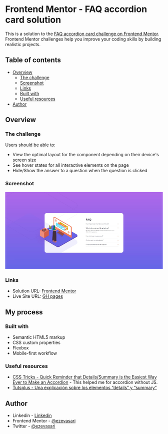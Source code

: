 # Frontend Mentor - FAQ accordion card solution

This is a solution to the [FAQ accordion card challenge on Frontend Mentor](https://www.frontendmentor.io/challenges/faq-accordion-card-XlyjD0Oam). Frontend Mentor challenges help you improve your coding skills by building realistic projects. 

## Table of contents

- [Overview](#overview)
  - [The challenge](#the-challenge)
  - [Screenshot](#screenshot)
  - [Links](#links)
  - [Built with](#built-with)
  - [Useful resources](#useful-resources)
- [Author](#author)

## Overview

### The challenge

Users should be able to:

- View the optimal layout for the component depending on their device's screen size
- See hover states for all interactive elements on the page
- Hide/Show the answer to a question when the question is clicked

### Screenshot

![](images/screenshot.jpg)

### Links

- Solution URL: [Frontend Mentor](https://www.frontendmentor.io/solutions/faq-accordion-card-solution-without-js-qaN8NpajC)
- Live Site URL: [GH pages](https://ezevasari.github.io/faq-accordion-card/)

## My process

### Built with

- Semantic HTML5 markup
- CSS custom properties
- Flexbox
- Mobile-first workflow

### Useful resources

- [CSS Tricks - Quick Reminder that Details/Summary is the Easiest Way Ever to Make an Accordion](https://css-tricks.com/quick-reminder-that-details-summary-is-the-easiest-way-ever-to-make-an-accordion/) - This helped me for accordion without JS. 
- [Tutsplus - Una explicación sobre los elementos “details” y “summary”](https://webdesign.tutsplus.com/es/tutorials/explaining-the-details-and-summary-elements--cms-21999)

## Author

- Linkedin - [Linkedin](https://www.linkedin.com/in/ernesto-vasari-13b366185/)
- Frontend Mentor - [@ezevasari](https://www.frontendmentor.io/profile/EzeVasari)
- Twitter - [@ezevasari](https://www.twitter.com/ezevasari)